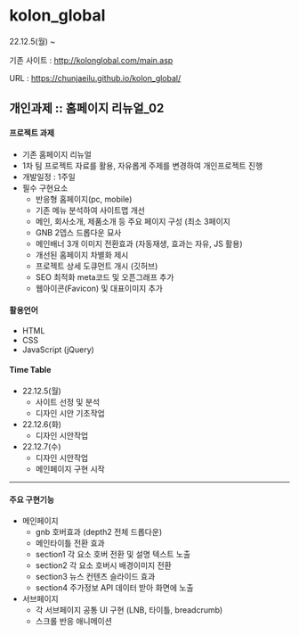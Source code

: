 # kolon_global
22.12.5(월) ~

기존 사이트 : http://kolonglobal.com/main.asp

URL : https://chunjaeilu.github.io/kolon_global/

## 개인과제 :: 홈페이지 리뉴얼_02

#### 프로젝트 과제
- 기존 홈페이지 리뉴얼
- 1차 팀 프로젝트 자료를 활용, 자유롭게 주제를 변경하여 개인프로젝트 진행
- 개발일정 : 1주일
- 필수 구현요소
  - 반응형 홈페이지(pc, mobile)
  - 기존 메뉴 분석하여 사이트맵 개선
  - 메인, 회사소개, 제품소개 등 주요 페이지 구성 (최소 3페이지
  - GNB 2뎁스 드롭다운 묘사
  - 메인배너 3개 이미지 전환효과 (자동재생, 효과는 자유, JS 활용)
  - 개선된 홈페이지 차별화 제시
  - 프로젝트 상세 도큐먼트 개시 (깃허브)
  - SEO 최적화 meta코드 및 오픈그래프 추가
  - 웹아이콘(Favicon) 및 대표이미지 추가
#### 활용언어
- HTML
- CSS
- JavaScript (jQuery)

#### Time Table
- 22.12.5(월)
  - 사이트 선정 및 분석
  - 디자인 시안 기초작업
- 22.12.6(화)
  - 디자인 시안작업
- 22.12.7(수)
  - 디자인 시안작업
  - 메인페이지 구현 시작

---
#### 주요 구현기능
- 메인페이지
  - gnb 호버효과 (depth2 전체 드롭다운)
  - 메인타이틀 전환 효과
  - section1 각 요소 호버 전환 및 설명 텍스트 노출
  - section2 각 요소 호버시 배경이미지 전환
  - section3 뉴스 컨텐츠 슬라이드 효과
  - section4 주가정보 API 데이터 받아 화면에 노출
- 서브페이지
  - 각 서브페이지 공통 UI 구현 (LNB, 타이틀, breadcrumb)
  - 스크롤 반응 애니메이션

